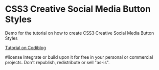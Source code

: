 # CSS3 Creative Social Media Button Styles
Demo for the tutorial on how to create CSS3 Creative Social Media Button Styles

<a href="http://www.codiblog.com/2016/02/css3-creative-social-media-button-styles.html">Tutorial on Codiblog</a>

#license
Integrate or build upon it for free in your personal or commercial projects. Don't republish, redistribute or sell "as-is".
